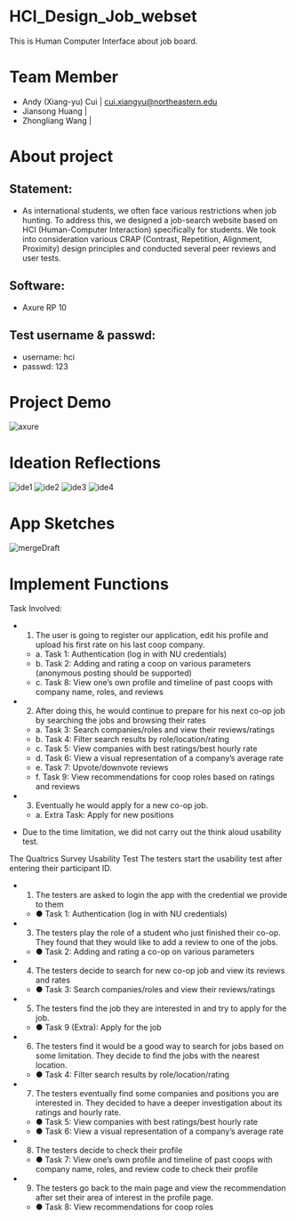 # HCI_Design_Job_webset
This is Human Computer Interface about job board.

# Team Member
- Andy (Xiang-yu) Cui | cui.xiangyu@northeastern.edu
- Jiansong Huang | 
- Zhongliang Wang |  

# About project
## Statement: 
  - As international students, we often face various restrictions when job hunting. To address this, we designed a job-search website based on HCI (Human-Computer Interaction) specifically for students. We took into consideration various CRAP (Contrast, Repetition, Alignment, Proximity) design principles and conducted several peer reviews and user tests.
## Software:
  - Axure RP 10
## Test username & passwd: 
  - username: hci
  - passwd: 123

# Project Demo 
![axure](https://github.com/AndyFCui/HCI_Design_Job_website/assets/10085168/a2d6fafe-6095-4044-a735-76a3302adb99)

# Ideation Reflections

![ide1](https://github.com/AndyFCui/HCI_Design_Job_website/assets/10085168/d74a1a2d-17f5-431b-9170-cb1406a2fa16)
![ide2](https://github.com/AndyFCui/HCI_Design_Job_website/assets/10085168/1ca1441f-5fdf-485f-9c75-498689bd8026)
![ide3](https://github.com/AndyFCui/HCI_Design_Job_website/assets/10085168/38c2d079-b37e-4476-8861-0a7920ec4d03)
![ide4](https://github.com/AndyFCui/HCI_Design_Job_website/assets/10085168/30f20f26-ab53-4d37-ae67-ace18832b5e0)


# App Sketches
![mergeDraft](https://github.com/AndyFCui/HCI_Design_Job_website/assets/10085168/cb6857a2-3d14-4b84-93ed-54e7030ff668)


# Implement Functions
Task Involved:
- 1.	The user is going to register our application, edit his profile and upload his first rate on his last coop company.
  - a.	Task 1: Authentication (log in with NU credentials)
  - b.	Task 2: Adding and rating a coop on various parameters (anonymous posting should be supported)
  - c.	Task 8: View one’s own profile and timeline of past coops with company name, roles, and reviews
- 2.	After doing this, he would continue to prepare for his next co-op job by searching the jobs and browsing their rates
  - a.	Task 3: Search companies/roles and view their reviews/ratings
  - b.	Task 4: Filter search results by role/location/rating
  - c.	Task 5: View companies with best ratings/best hourly rate
  - d.	Task 6: View a visual representation of a company’s average rate
  - e.	Task 7: Upvote/downvote reviews
  - f.	Task 9: View recommendations for coop roles based on ratings and reviews
- 3.	Eventually he would apply for a new co-op job.
  - a.	Extra Task: Apply for new positions
* Due to the time limitation, we did not carry out the think aloud usability test.

The Qualtrics Survey Usability Test
The testers start the usability test after entering their participant ID.
- 1.	The testers are asked to login the app with the credential we provide to them
  - ●	Task 1: Authentication (log in with NU credentials)
- 3.	The testers play the role of a student who just finished their co-op. They found that they would like to add a review to one of the jobs.
  - ●	Task 2: Adding and rating a co-op on various parameters
- 4.	The testers decide to search for new co-op job and view its reviews and rates
  - ●	Task 3: Search companies/roles and view their reviews/ratings
- 5.	The testers find the job they are interested in and try to apply for the job.
  - ●	Task 9 (Extra): Apply for the job
- 6.	The testers find it would be a good way to search for jobs based on some limitation. They  decide to find the jobs with the nearest location.
  - ●	Task 4: Filter search results by role/location/rating
- 7.	The testers eventually find some companies and positions you are interested in. They decided to have a deeper investigation about its ratings and hourly rate. 
  - ●	Task 5: View companies with best ratings/best hourly rate
  - ●	Task 6: View a visual representation of a company’s average rate
- 8.	The testers decide to check their profile
  - ●	Task 7: View one’s own profile and timeline of past coops with company name, roles, and review code to check their profile
- 9.	The testers go back to the main page and view the recommendation after set their area of interest in the profile page.
  - ●	Task 8: View recommendations for coop roles
